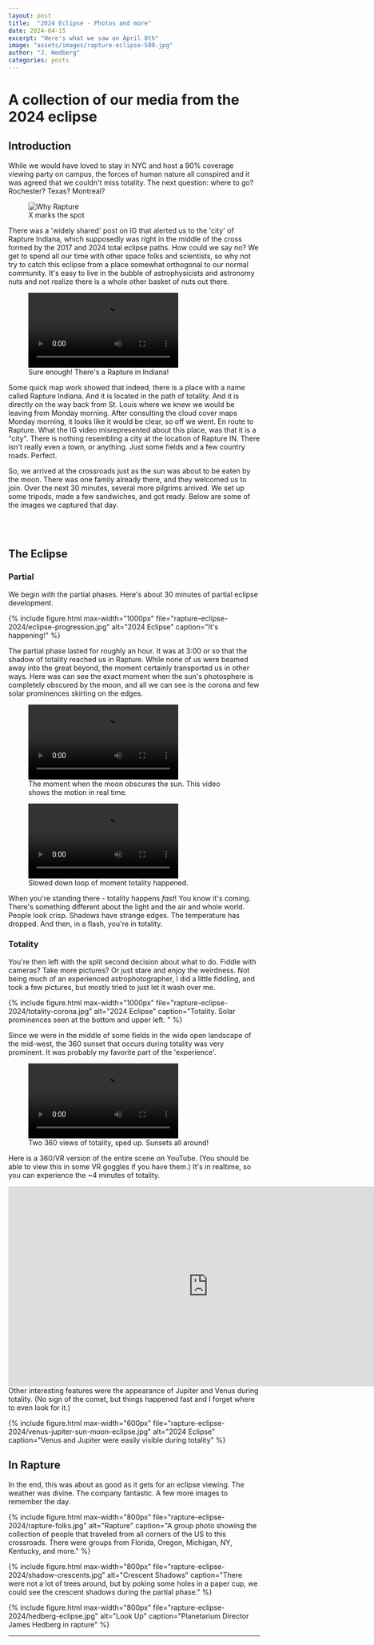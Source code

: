 ```yaml
---
layout: post
title:  "2024 Eclipse - Photos and more"
date: 2024-04-15
excerpt: "Here's what we saw on April 8th"
image: "assets/images/rapture-eclipse-500.jpg"
author: "J. Hedberg"
categories: posts
---
```


# A collection of our media from the 2024 eclipse

## Introduction

While we would have loved to stay in NYC and host a 90% coverage viewing party on campus, the forces of human nature all conspired and it was agreed that we couldn't miss totality. The next question: where to go? Rochester? Texas? Montreal? 


<div class="row">
<figure class="figure float-md-left col-md-4" >
   <img class="figure-img img-fluid" src="{{site.baseurl}}/assets/images/rapture-eclipse-2024/why-rapture.jpg"  alt="Why Rapture"/>
   <figcaption class="figure-caption">X marks the spot</figcaption>
</figure>
<div class="col">
<p >
There was a 'widely shared' post on IG that alerted us to the 'city' of Rapture Indiana, which supposedly was right in the middle of the cross formed by the 2017 and 2024 total eclipse paths. How could we say no? We get to spend all our time with other space folks and scientists, so why not try to catch this eclipse from a place somewhat orthogonal to our normal community. It's easy to live in the bubble of astrophysicists and astronomy nuts and not realize there is a whole other basket of nuts out there. 
</p>

<p>

</p>
</div>
</div>

<div class="row">
<figure class="figure float-md-left col-md-4" style="max-width: 400px;">
   <video class="figure-img img-fluid"  controls  autoplay alt="Sky View of 2024 Eclipse">
   <source src="{{site.baseurl}}/assets/images/rapture-eclipse-2024/find-rapture.mp4" type="video/mp4">
   </video>
   <figcaption class="figure-caption">Sure enough! There's a Rapture in Indiana!</figcaption>
 </figure>

<div class="col">
<p>
Some quick map work showed that indeed, there is a place with a name called Rapture Indiana. And it is located in the path of totality. And it is directly on the way back from St. Louis where we knew we would be leaving from Monday morning. After consulting the cloud cover maps Monday morning, it looks like it would be clear, so off we went. En route to Rapture. What the IG video misrepresented about this place, was that it is a "city". There is nothing resembling a city at the location of Rapture IN. There isn't really even a town, or anything. Just some fields and a few country roads. Perfect. 
</p>

<p>So, we arrived at the crossroads just as the sun was about to be eaten by the moon. There was one family already there, and they welcomed us to join. Over the next 30 minutes, several more pilgrims arrived. We set up some tripods, made a few sandwiches, and got ready. Below are some of the images we captured that day. </p>

</div>
</div>

<br><br>

## The Eclipse

### Partial 
We begin with the partial phases. Here's about 30 minutes of partial eclipse development. 

{%
include figure.html
max-width="1000px"
file="rapture-eclipse-2024/eclipse-progression.jpg" alt="2024 Eclipse"
caption="It's happening!"
%}

The partial phase lasted for roughly an hour. It was at 3:00 or so that the shadow of totality reached us in Rapture. While none of us were beamed away into the great beyond, the moment certainly transported us in other ways. Here was can see the exact moment when the sun's photosphere is completely obscured by the moon, and all we can see is the corona and few solar prominences skirting on the edges. 


<div class="row">
<figure class="figure float-md-left col-md-6" style="max-width: 800px;">
   <video class="figure-img img-fluid"  controls  autoplay alt="Sky View of 2024 Eclipse">
   <source src="{{site.baseurl}}/assets/images/rapture-eclipse-2024/rapture-totality-sq.mp4" type="video/mp4">
   </video>
   <figcaption class="figure-caption">The moment when the moon obscures the sun. This video shows the motion in real time. </figcaption>
 </figure>
 <figure class="figure float-md-left col-md-6" style="max-width: 800px;">
   <video class="figure-img img-fluid"  controls  autoplay loop alt="Sky View of 2024 Eclipse">
   <source src="{{site.baseurl}}/assets/images/rapture-eclipse-2024/rapture-totality-slow.mp4" type="video/mp4">
   </video>
   <figcaption class="figure-caption">Slowed down loop of moment totality happened. </figcaption>
 </figure>
 </div>


When you're standing there - totality happens <i>fast</i>! You know it's coming. There's something different about the light and the air and whole world. People look crisp. Shadows have strange edges. The temperature has dropped. And then, in a flash, you're in totality. 

### Totality

You're then left with the split second decision about what to do. Fiddle with cameras? Take more pictures? Or just stare and enjoy the weirdness. Not being much of an experienced astrophotographer, I did a little fiddling, and took a few pictures, but mostly tried to just let it wash over me. 


{%
include figure.html
max-width="1000px"
file="rapture-eclipse-2024/totality-corona.jpg" alt="2024 Eclipse"
caption="Totality. Solar prominences seen at the bottom and upper left. "
%}


Since we were in the middle of some fields in the wide open landscape of the mid-west, the 360 sunset that occurs during totality was very prominent. It was probably my favorite part of the 'experience'. 

<div class="row">

<figure class="figure col-md-12" style="max-width: 1280px;">
   <video class="figure-img img-fluid"  controls  autoplay alt="360 Sunset" >
   <source src="{{site.baseurl}}/assets/images/rapture-eclipse-2024/360sunset-wide.mp4" type="video/mp4">
   </video>
   <figcaption class="figure-caption">Two 360 views of totality, sped up. Sunsets all around!</figcaption>
</figure>

</div>

Here is a 360/VR version of the entire scene on YouTube. (You should be able to view this in some VR goggles if you have them.) It's in realtime, so you can experience the ~4 minutes of totality. 

<div class="col-md-12">
<iframe class="figure" width="800" height="400" src="https://www.youtube.com/embed/dM3UvoHXFSw?si=Qm3NVaRHz5T2yLLu" title="YouTube video player" frameborder="0" allow="accelerometer; autoplay; clipboard-write; encrypted-media; gyroscope; picture-in-picture; web-share" referrerpolicy="strict-origin-when-cross-origin" allowfullscreen style="margin: auto;"></iframe>
</div>
Other interesting features were the appearance of Jupiter and Venus during totality. (No sign of the comet, but things happened fast and I forget where to even look for it.) 


{%
include figure.html
max-width="600px"
file="rapture-eclipse-2024/venus-jupiter-sun-moon-eclipse.jpg" alt="2024 Eclipse"
caption="Venus and Jupiter were easily visible during totality"
%}


## In Rapture

In the end, this was about as good as it gets for an eclipse viewing. The weather was divine. The company fantastic. A few more images to remember the day.

{%
include figure.html
max-width="800px"
file="rapture-eclipse-2024/rapture-folks.jpg" alt="Rapture"
caption="A group photo showing the collection of people that traveled from all corners of the US to this crossroads. There were groups from Florida, Oregon, Michigan, NY, Kentucky, and more."
%}


{%
include figure.html
max-width="800px"
file="rapture-eclipse-2024/shadow-crescents.jpg" alt="Crescent Shadows"
caption="There were not a lot of trees around, but by poking some holes in a paper cup, we could see the crescent shadows during the partial phase."
%}

{%
include figure.html
max-width="800px"
file="rapture-eclipse-2024/hedberg-eclipse.jpg" alt="Look Up"
caption="Planetarium Director James Hedberg in rapture"
%}


---




